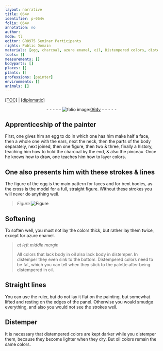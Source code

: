 ```yaml
---
layout: narrative
title: 064v
identifier: p-064v
folio: 064v
annotation: no
author:
mode: tl
editor: GR8975 Seminar Participants
rights: Public Domain
materials: [egg, charcoal, azure enamel, oil, Distempered colors, distempered colors, oil colors]
tools: []
measurements: []
bodyparts: []
places: []
plants: []
professions: [painter]
environments: []
animals: []
---
```


<p><a href="{{ site.baseurl }}/translation/">[TOC]</a> | <a href="{{ site.baseurl }}/texts/p-064v_tc/" target="_blank">[diplomatic]</a></p><div class="folio" align="center">- - - - - <a href="http://gallica.bnf.fr/ark:/12148/btv1b10500001g/f134.image" target="_blank"><img src="https://cu-mkp.github.io/2017-workshop-edition/assets/photo-icon.png" alt="folio image: " style="display:inline-block; margin-bottom:-3px;"/>064v</a> - - - - - </div>  
  

## Apprenticeship of the <span class="pro">painter</span>

 
First, one gives him an <span class="m">egg</span> to do in which one has him make half a face, then a whole one with the ears, next the neck, then the parts of the body separately, next joined, then one figure, then two & three, finally a history, teaching him how to hold the <span class="m">charcoal</span> by the end, & also the pinceau. Once he knows how to draw, one teaches him how to layer colors.
 
 
  

## One also presents him with these strokes & lines

 
The figure of the <span class="m">egg</span> is the main pattern for faces <span class="add">and for bent bodies</span>, as the cross is the model for a full, straight figure. Without these strokes you will never do anything well.
 
 
> *Figure*
> <a href="https://drive.google.com/open?id=0B9-oNrvWdlO5NmZDTmZwc1Jqb2M" target="_blank"><img src="https://cu-mkp.github.io/GR8975-edition/assets/photo-icon.png" alt="Figure" style="display:inline-block; margin-bottom:-3px;"/></a>
 
  

## Softening

 
To soften well, you must not lay the colors thick, but rather lay them twice, except for <span class="m">azure enamel</span>.
 
> *at left middle margin*
> 
> 
>   All colors that lack body in <span class="m">oil</span> also lack body in distemper. In distemper they even sink to the bottom. <span class="m">Distempered colors</span> need to be fat, which you can tell when they stick to the palette after being distempered in <span class="m">oil</span>.
 
 
  

## Straight lines

 
You can use the ruler, but do not lay it flat on the painting, but somewhat lifted and resting on the edges of the panel. Otherwise you would smudge everything, and also you would not see the strokes well.
 
 
  

## Distemper

 
It is necessary that <span class="m">distempered colors</span> are kept darker while you distemper them, because they become lighter when they dry. But <span class="m">oil colors</span> remain the same colors.
 
